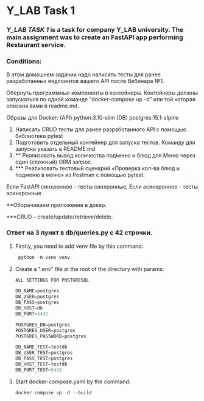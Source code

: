 # Y_LAB Task 1

### *__Y_LAB TASK 1__* is a task for company Y_LAB university. The main assignment was to create an FastAPI app performing Restaurant service.

### Conditions:

В этом домашнем задании надо написать тесты для ранее разработанных ендпоинтов вашего API после Вебинара №1.

Обернуть программные компоненты в контейнеры. Контейнеры должны запускаться по одной команде “docker-compose up -d” или той которая описана вами в readme.md.

Образы для Docker:
(API) python:3.10-slim
(DB) postgres:15.1-alpine

1. Написать CRUD тесты для ранее разработанного API с помощью библиотеки pytest
2. Подготовить отдельный контейнер для запуска тестов. Команду для запуска указать в README.md
3. ** Реализовать вывод количества подменю и блюд для Меню через один (сложный) ORM запрос.
4. *** Реализовать тестовый сценарий «Проверка кол-ва блюд и подменю в меню» из Postman с помощью pytest.

Если FastAPI синхронное - тесты синхронные, Если асинхронное - тесты асинхронные


**Оборачиваем приложение в докер.

***CRUD – create/update/retrieve/delete.

### __Ответ на 3 пункт в db/queries.py с 42 строчки.__
1. Firstly, you need to add venv file by this command:
   ```python 
    python -m venv venv
2. Create a ".env" file at the root of the directory with params:
   ```python
   ALL SETTINGS FOR POSTGRESQL
   
   DB_NAME=postgres
   DB_USER=postgres
   DB_PASS=postgres
   DB_HOST=db
   DB_PORT=5432
   
   POSTGRES_DB=postgres
   POSTGRES_USER=postgres
   POSTGRES_PASSWORD=postgres
   
   DB_NAME_TEST=testdb
   DB_USER_TEST=postgres
   DB_PASS_TEST=postgres
   DB_HOST_TEST=testdb
   DB_PORT_TEST=5432
3. Start docker-compose.yaml by the command:
   ```python
   docker compose up -d --build

